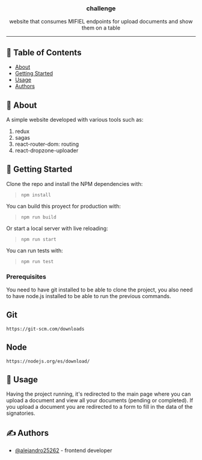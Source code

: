 <h3 align="center">challenge</h3>

<div align="center">
website that consumes MIFIEL endpoints for upload documents and show them on a table 
</div>

---

## 📝 Table of Contents

- [About](#about)
- [Getting Started](#getting_started)
- [Usage](#usage)
- [Authors](#authors)

## 🧐 About <a name = "about"></a>

A simple website developed with various tools such as:

1. redux
2. sagas
3. react-router-dom: routing
4. react-dropzone-uploader

## 🏁 Getting Started <a name = "getting_started"></a>

Clone the repo and install the NPM dependencies with:

> `npm install`

You can build this proyect for production with:

> `npm run build`

Or start a local server with live reloading:

> `npm run start`

You can run tests with:

> `npm run test`

### Prerequisites

You need to have git installed to be able to clone the project, you also need to have node.js installed to be able to run the previous commands.

## Git

```
https://git-scm.com/downloads
```

## Node

```
https://nodejs.org/es/download/
```

## 🎈 Usage <a name="usage"></a>

Having the project running, it's redirected to the main page where you can upload a document and view all your documents (pending or completed).
If you upload a document you are redirected to a form to fill in the data of the signatories.

## ✍️ Authors <a name = "authors"></a>

- [@alejandro25262](https://github.com/alejandro25262) - frontend developer
